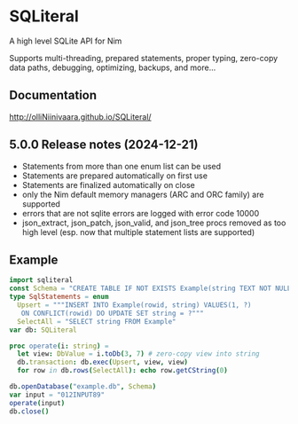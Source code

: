 # SQLiteral
A high level SQLite API for Nim

Supports multi-threading, prepared statements, proper typing, 
zero-copy data paths, debugging, optimizing, backups, and more...

## Documentation

http://olliNiinivaara.github.io/SQLiteral/

## 5.0.0 Release notes (2024-12-21)
 * Statements from more than one enum list can be used
 * Statements are prepared automatically on first use
 * Statements are finalized automatically on close
 * only the Nim default memory managers (ARC and ORC family) are supported
 * errors that are not sqlite errors are logged with error code 10000
 * json_extract, json_patch, json_valid, and json_tree procs removed as too high level (esp. now that multiple statement lists are supported)

## Example

```nim
import sqliteral
const Schema = "CREATE TABLE IF NOT EXISTS Example(string TEXT NOT NULL)"
type SqlStatements = enum
  Upsert = """INSERT INTO Example(rowid, string) VALUES(1, ?)
   ON CONFLICT(rowid) DO UPDATE SET string = ?"""
  SelectAll = "SELECT string FROM Example"  
var db: SQLiteral

proc operate(i: string) =
  let view: DbValue = i.toDb(3, 7) # zero-copy view into string
  db.transaction: db.exec(Upsert, view, view)
  for row in db.rows(SelectAll): echo row.getCString(0)

db.openDatabase("example.db", Schema)
var input = "012INPUT89"
operate(input)
db.close()
```
